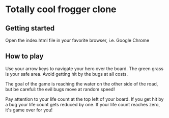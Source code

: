 # Totally cool frogger clone

## Getting started

Open the index.html file in your favorite browser, i.e. Google Chrome

## How to play

Use your arrow keys to navigate your hero over the board. The green grass is your safe area.
Avoid getting hit by the bugs at all costs.

The goal of the game is reaching the water on the other side of the road,
but be careful: the evil bugs move at random speed!

Pay attention to your life count at the top left of your board.
If you get hit by a bug your life count gets reduced by one.
If your life count reaches zero, it's game over for you!
